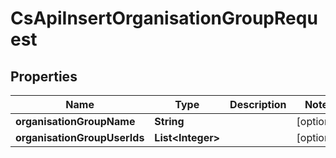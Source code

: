 
# CsApiInsertOrganisationGroupRequest

## Properties
Name | Type | Description | Notes
------------ | ------------- | ------------- | -------------
**organisationGroupName** | **String** |  |  [optional]
**organisationGroupUserIds** | **List&lt;Integer&gt;** |  |  [optional]



